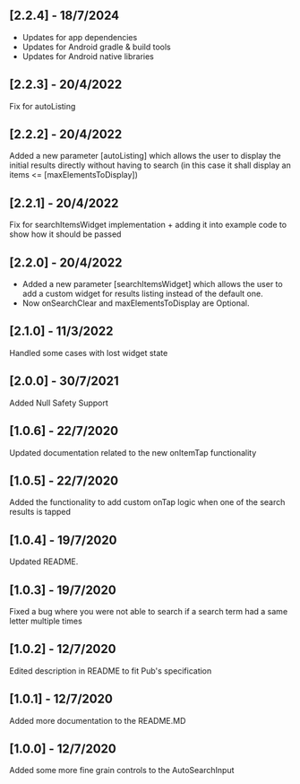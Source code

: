 ## [2.2.4] - 18/7/2024
- Updates for app dependencies
- Updates for Android gradle & build tools
- Updates for Android native libraries

## [2.2.3] - 20/4/2022
Fix for autoListing

## [2.2.2] - 20/4/2022
Added a new parameter [autoListing] which allows the user to display the initial results directly without having to search (in this case it shall display an items <= [maxElementsToDisplay])

## [2.2.1] - 20/4/2022
Fix for searchItemsWidget implementation + adding it into example code to show how it should be passed

## [2.2.0] - 20/4/2022
- Added a new parameter [searchItemsWidget] which allows the user to add a custom widget for results listing instead of the default one.
- Now onSearchClear and maxElementsToDisplay are Optional.

## [2.1.0] - 11/3/2022
Handled some cases with lost widget state

## [2.0.0] - 30/7/2021
Added Null Safety Support

## [1.0.6] - 22/7/2020
Updated documentation related to the new onItemTap functionality

## [1.0.5] - 22/7/2020
Added the functionality to add custom onTap logic when one of the search results is tapped

## [1.0.4] - 19/7/2020
Updated README.

## [1.0.3] - 19/7/2020
Fixed a bug where you were not able to search if a search term had a same letter multiple times

## [1.0.2] - 12/7/2020
Edited description in README to fit Pub's specification

## [1.0.1] - 12/7/2020
Added more documentation to the README.MD

## [1.0.0] - 12/7/2020
Added some more fine grain controls to the AutoSearchInput